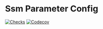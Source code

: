 # Ssm Parameter Config

[![Checks][checks-shield]][checks-url]
[![Codecov][codecov-shield]][codecov-url]



[codecov-shield]: https://img.shields.io/codecov/c/github/mumblepins/ssm-parameter-config
[codecov-url]: https://app.codecov.io/gh/mumblepins/ssm-parameter-config

[checks-shield]: https://img.shields.io/github/workflow/status/mumblepins/ssm-parameter-config/Python%20Publish?style=flat-square
[checks-url]: https://github.com/mumblepins/ssm-parameter-config/actions/workflows/python-publish.yml

